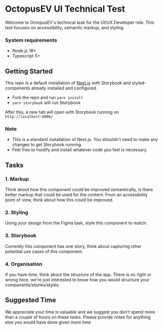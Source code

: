 # OctopusEV UI Technical Test

Welcome to OctopusEV's technical task for the UI/UX Developer role. This test focuses on accessibility, semantic markup, and styling.

### System requirements
- Node.js 18+
- Typescript 5+

## Getting Started

This repo is a default installation of [Next.js](https://nextjs.org/) with Storybook and styled-components already installed and configured.

- Fork the repo and run `yarn install`
- `yarn storybook` will run Storybook

After this, a new tab will open with Storybook running on `http://localhost:6006/`

### Note
- This is a standard installation of Next.js. You shouldn't need to make any changes to get Storybook running.
- Feel free to modify and install whatever code you feel is necessary.

## Tasks

### 1. Markup
Think about how this component could be improved semantically, is there better markup that could be used for the content. From an accessibility point of view, think about how this could be improved.

### 2. Styling
Using your design from the Figma task, style this component to match. 

### 3. Storybook
Currently this component has one story, think about capturing other potential use cases of this component.

### 4. Organisation
If you have time, think about the structure of the app. There is no right or wrong here, we're just interested to know how you would structure your components/stories/styles

## Suggested Time
We appreciate your time is valuable and we suggest you don't spend more than a couple of hours on these tasks. Please provide notes for anything else you would have done given more time